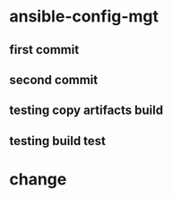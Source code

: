# ansible-config-mgt

## first commit

## second commit

## testing copy artifacts build

## testing build test

# change


